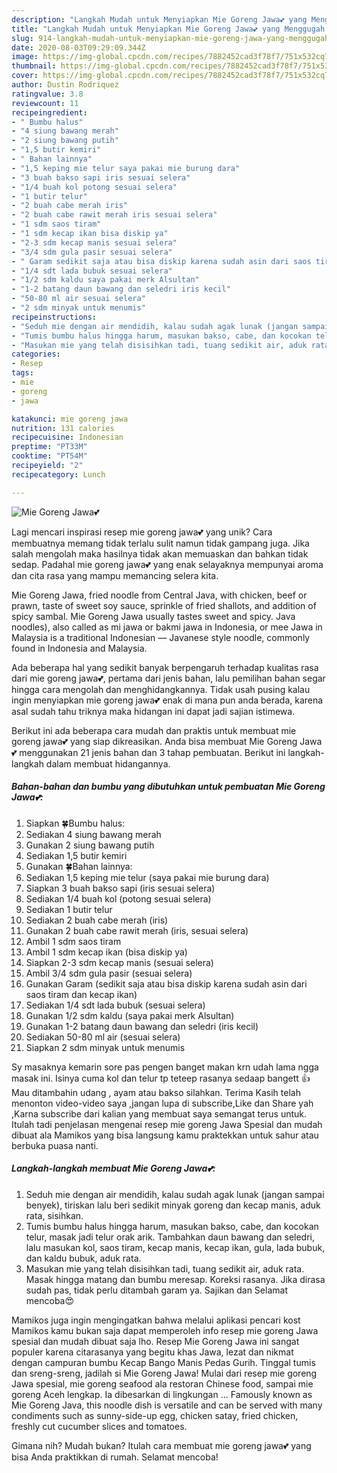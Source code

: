 ```yaml
---
description: "Langkah Mudah untuk Menyiapkan Mie Goreng Jawa💕 yang Menggugah Selera"
title: "Langkah Mudah untuk Menyiapkan Mie Goreng Jawa💕 yang Menggugah Selera"
slug: 914-langkah-mudah-untuk-menyiapkan-mie-goreng-jawa-yang-menggugah-selera
date: 2020-08-03T09:29:09.344Z
image: https://img-global.cpcdn.com/recipes/7882452cad3f78f7/751x532cq70/mie-goreng-jawa💕-foto-resep-utama.jpg
thumbnail: https://img-global.cpcdn.com/recipes/7882452cad3f78f7/751x532cq70/mie-goreng-jawa💕-foto-resep-utama.jpg
cover: https://img-global.cpcdn.com/recipes/7882452cad3f78f7/751x532cq70/mie-goreng-jawa💕-foto-resep-utama.jpg
author: Dustin Rodriquez
ratingvalue: 3.8
reviewcount: 11
recipeingredient:
- " Bumbu halus"
- "4 siung bawang merah"
- "2 siung bawang putih"
- "1,5 butir kemiri"
- " Bahan lainnya"
- "1,5 keping mie telur saya pakai mie burung dara"
- "3 buah bakso sapi iris sesuai selera"
- "1/4 buah kol potong sesuai selera"
- "1 butir telur"
- "2 buah cabe merah iris"
- "2 buah cabe rawit merah iris sesuai selera"
- "1 sdm saos tiram"
- "1 sdm kecap ikan bisa diskip ya"
- "2-3 sdm kecap manis sesuai selera"
- "3/4 sdm gula pasir sesuai selera"
- " Garam sedikit saja atau bisa diskip karena sudah asin dari saos tiram dan kecap ikan"
- "1/4 sdt lada bubuk sesuai selera"
- "1/2 sdm kaldu saya pakai merk Alsultan"
- "1-2 batang daun bawang dan seledri iris kecil"
- "50-80 ml air sesuai selera"
- "2 sdm minyak untuk menumis"
recipeinstructions:
- "Seduh mie dengan air mendidih, kalau sudah agak lunak (jangan sampai benyek), tiriskan lalu beri sedikit minyak goreng dan kecap manis, aduk rata, sisihkan."
- "Tumis bumbu halus hingga harum, masukan bakso, cabe, dan kocokan telur, masak jadi telur orak arik. Tambahkan daun bawang dan seledri, lalu masukan kol, saos tiram, kecap manis, kecap ikan, gula, lada bubuk, dan kaldu bubuk, aduk rata."
- "Masukan mie yang telah disisihkan tadi, tuang sedikit air, aduk rata. Masak hingga matang dan bumbu meresap. Koreksi rasanya. Jika dirasa sudah pas, tidak perlu ditambah garam ya. Sajikan dan Selamat mencoba😍"
categories:
- Resep
tags:
- mie
- goreng
- jawa

katakunci: mie goreng jawa 
nutrition: 131 calories
recipecuisine: Indonesian
preptime: "PT33M"
cooktime: "PT54M"
recipeyield: "2"
recipecategory: Lunch

---
```



![Mie Goreng Jawa💕](https://img-global.cpcdn.com/recipes/7882452cad3f78f7/751x532cq70/mie-goreng-jawa💕-foto-resep-utama.jpg)

Lagi mencari inspirasi resep mie goreng jawa💕 yang unik? Cara membuatnya memang tidak terlalu sulit namun tidak gampang juga. Jika salah mengolah maka hasilnya tidak akan memuaskan dan bahkan tidak sedap. Padahal mie goreng jawa💕 yang enak selayaknya mempunyai aroma dan cita rasa yang mampu memancing selera kita.

Mie Goreng Jawa, fried noodle from Central Java, with chicken, beef or prawn, taste of sweet soy sauce, sprinkle of fried shallots, and addition of spicy sambal. Mie Goreng Jawa usually tastes sweet and spicy. Java noodles), also called as mi jawa or bakmi jawa in Indonesia, or mee Jawa in Malaysia is a traditional Indonesian — Javanese style noodle, commonly found in Indonesia and Malaysia.

Ada beberapa hal yang sedikit banyak berpengaruh terhadap kualitas rasa dari mie goreng jawa💕, pertama dari jenis bahan, lalu pemilihan bahan segar hingga cara mengolah dan menghidangkannya. Tidak usah pusing kalau ingin menyiapkan mie goreng jawa💕 enak di mana pun anda berada, karena asal sudah tahu triknya maka hidangan ini dapat jadi sajian istimewa.


Berikut ini ada beberapa cara mudah dan praktis untuk membuat mie goreng jawa💕 yang siap dikreasikan. Anda bisa membuat Mie Goreng Jawa💕 menggunakan 21 jenis bahan dan 3 tahap pembuatan. Berikut ini langkah-langkah dalam membuat hidangannya.

<!--inarticleads1-->

##### Bahan-bahan dan bumbu yang dibutuhkan untuk pembuatan Mie Goreng Jawa💕:

1. Siapkan  🍀Bumbu halus:
1. Sediakan 4 siung bawang merah
1. Gunakan 2 siung bawang putih
1. Sediakan 1,5 butir kemiri
1. Gunakan  🍀Bahan lainnya:
1. Sediakan 1,5 keping mie telur (saya pakai mie burung dara)
1. Siapkan 3 buah bakso sapi (iris sesuai selera)
1. Sediakan 1/4 buah kol (potong sesuai selera)
1. Sediakan 1 butir telur
1. Sediakan 2 buah cabe merah (iris)
1. Gunakan 2 buah cabe rawit merah (iris, sesuai selera)
1. Ambil 1 sdm saos tiram
1. Ambil 1 sdm kecap ikan (bisa diskip ya)
1. Siapkan 2-3 sdm kecap manis (sesuai selera)
1. Ambil 3/4 sdm gula pasir (sesuai selera)
1. Gunakan  Garam (sedikit saja atau bisa diskip karena sudah asin dari saos tiram dan kecap ikan)
1. Sediakan 1/4 sdt lada bubuk (sesuai selera)
1. Gunakan 1/2 sdm kaldu (saya pakai merk Alsultan)
1. Gunakan 1-2 batang daun bawang dan seledri (iris kecil)
1. Sediakan 50-80 ml air (sesuai selera)
1. Siapkan 2 sdm minyak untuk menumis


Sy masaknya kemarin sore pas pengen banget makan krn udah lama ngga masak ini. Isinya cuma kol dan telur tp teteep rasanya sedaap bangett 👍 Mau ditambahin udang , ayam atau bakso silahkan. Terima Kasih telah menonton video-video saya ,jangan lupa di subscribe,Like dan Share yah ,Karna subscribe dari kalian yang membuat saya semangat terus untuk. Itulah tadi penjelasan mengenai resep mie goreng Jawa Spesial dan mudah dibuat ala Mamikos yang bisa langsung kamu praktekkan untuk sahur atau berbuka puasa nanti. 

<!--inarticleads2-->

##### Langkah-langkah membuat Mie Goreng Jawa💕:

1. Seduh mie dengan air mendidih, kalau sudah agak lunak (jangan sampai benyek), tiriskan lalu beri sedikit minyak goreng dan kecap manis, aduk rata, sisihkan.
1. Tumis bumbu halus hingga harum, masukan bakso, cabe, dan kocokan telur, masak jadi telur orak arik. Tambahkan daun bawang dan seledri, lalu masukan kol, saos tiram, kecap manis, kecap ikan, gula, lada bubuk, dan kaldu bubuk, aduk rata.
1. Masukan mie yang telah disisihkan tadi, tuang sedikit air, aduk rata. Masak hingga matang dan bumbu meresap. Koreksi rasanya. Jika dirasa sudah pas, tidak perlu ditambah garam ya. Sajikan dan Selamat mencoba😍


Mamikos juga ingin mengingatkan bahwa melalui aplikasi pencari kost Mamikos kamu bukan saja dapat memperoleh info resep mie goreng Jawa spesial dan mudah dibuat saja lho. Resep Mie Goreng Jawa ini sangat populer karena citarasanya yang begitu khas Jawa, lezat dan nikmat dengan campuran bumbu Kecap Bango Manis Pedas Gurih. Tinggal tumis dan sreng-sreng, jadilah si Mie Goreng Jawa! Mulai dari resep mie goreng Jawa spesial, mie goreng seafood ala restoran Chinese food, sampai mie goreng Aceh lengkap. Ia dibesarkan di lingkungan … Famously known as Mie Goreng Java, this noodle dish is versatile and can be served with many condiments such as sunny-side-up egg, chicken satay, fried chicken, freshly cut cucumber slices and tomatoes. 

Gimana nih? Mudah bukan? Itulah cara membuat mie goreng jawa💕 yang bisa Anda praktikkan di rumah. Selamat mencoba!
